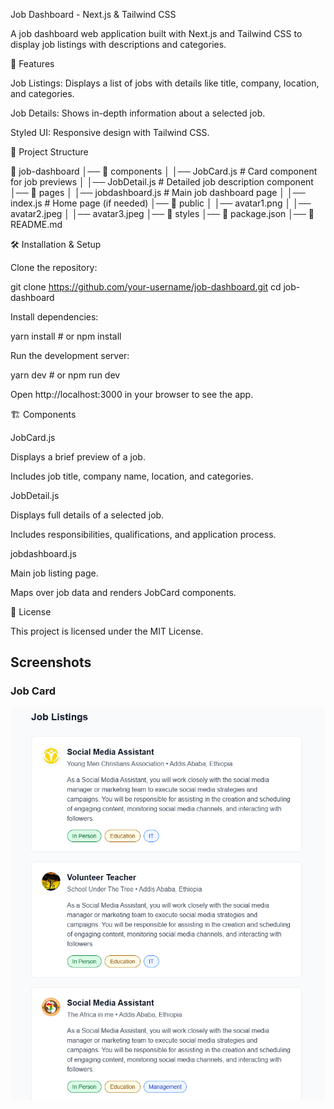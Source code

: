 Job Dashboard - Next.js & Tailwind CSS

A job dashboard web application built with Next.js and Tailwind CSS to display job listings with descriptions and categories.

🚀 Features

Job Listings: Displays a list of jobs with details like title, company, location, and categories.

Job Details: Shows in-depth information about a selected job.

Styled UI: Responsive design with Tailwind CSS.

📂 Project Structure

📁 job-dashboard
│── 📂 components
│   │── JobCard.js  # Card component for job previews
│   │── JobDetail.js # Detailed job description component
│── 📂 pages
│   │── jobdashboard.js  # Main job dashboard page
│   │── index.js  # Home page (if needed)
│── 📂 public
│   │── avatar1.png
│   │── avatar2.jpeg
│   │── avatar3.jpeg
│── 📂 styles
│── 📄 package.json
│── 📄 README.md

🛠️ Installation & Setup

Clone the repository:

git clone https://github.com/your-username/job-dashboard.git
cd job-dashboard

Install dependencies:

yarn install  # or npm install

Run the development server:

yarn dev  # or npm run dev

Open http://localhost:3000 in your browser to see the app.

🏗️ Components

JobCard.js

Displays a brief preview of a job.

Includes job title, company name, location, and categories.

JobDetail.js

Displays full details of a selected job.

Includes responsibilities, qualifications, and application process.

jobdashboard.js

Main job listing page.

Maps over job data and renders JobCard components.

📜 License

This project is licensed under the MIT License.
## Screenshots  

### Job Card  
![Job Card](screenshoots/job-listing.png)  
